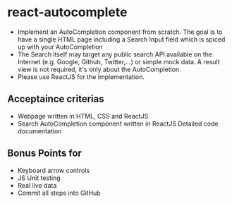 # react-autocomplete

* Implement an AutoCompletion component from scratch. The goal is to have a single HTML page including a Search Input field which is spiced up with your AutoCompletion
* The Search itself may target any public search API available on the Internet (e.g. Google, Github, Twitter,...) or simple mock data. A result view is not required, it's only about the AutoCompletion.
* Please use ReactJS for the implementation.

## Acceptaince criterias
* Webpage written in HTML, CSS and ReactJS
* Search AutoCompletion component written in ReactJS Detailed code documentation

## Bonus Points for
* Keyboard arrow controls
* JS Unit testing
* Real live data
* Commit all steps into GitHub